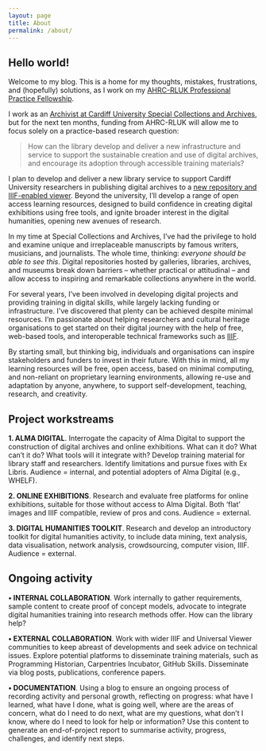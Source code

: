 ```yaml
---
layout: page
title: About
permalink: /about/
---
```


## Hello world!

Welcome to my blog. This is a home for my thoughts, mistakes, frustrations, and (hopefully) solutions, as I work on my [AHRC-RLUK Professional Practice Fellowship](https://www.rluk.ac.uk/ahrc-rluk-professional-practice-fellows-announced/).

I work as an [Archivist at Cardiff University Special Collections and Archives](https://www.cardiff.ac.uk/people/view/2577129-harvey-alison), but for the next ten months, funding from AHRC-RLUK will allow me to focus solely on a practice-based research question: 

>How can the library develop and deliver a new infrastructure and service to support the sustainable creation and use of digital archives, and encourage its adoption through accessible training materials?

I plan to develop and deliver a new library service to support Cardiff University researchers in publishing digital archives to a [new repository and IIIF-enabled viewer](https://librarysearch.cardiff.ac.uk/discovery/collectionDiscovery?vid=44WHELF_CAR:44WHELF_CAR_VU1). Beyond the university, I’ll develop a range of open access learning resources, designed to build confidence in creating digital exhibitions using free tools, and ignite broader interest in the digital humanities, opening new avenues of research.

In my time at Special Collections and Archives, I’ve had the privilege to hold and examine unique and irreplaceable manuscripts by famous writers, musicians, and journalists. The whole time, thinking: *everyone should be able to see this*. Digital repositories hosted by galleries, libraries, archives, and museums break down barriers – whether practical or attitudinal – and allow access to inspiring and remarkable collections anywhere in the world.

For several years, I’ve been involved in developing digital projects and providing training in digital skills, while largely lacking funding or infrastructure. I've discovered that plenty can be achieved despite minimal resources. I’m passionate about helping researchers and cultural heritage organisations to get started on their digital journey with the help of free, web-based tools, and interoperable technical frameworks such as [IIIF](https://iiif.io/). 

By starting small, but thinking big, individuals and organisations can inspire stakeholders and funders to invest in their future. With this in mind, all my learning resources will be free, open access, based on minimal computing, and non-reliant on proprietary learning environments, allowing re-use and adaptation by anyone, anywhere, to support self-development, teaching, research, and creativity.

## Project workstreams

**1.	ALMA DIGITAL**. Interrogate the capacity of Alma Digital to support the construction of digital archives and online exhibitions. What can it do? What can’t it do? What tools will it integrate with? Develop training material for library staff and researchers. Identify limitations and pursue fixes with Ex Libris. Audience = internal, and potential adopters of Alma Digital (e.g., WHELF). 

**2.	ONLINE EXHIBITIONS**. Research and evaluate free platforms for online exhibitions, suitable for those without access to Alma Digital. Both ‘flat’ images and IIIF compatible, review of pros and cons. Audience = external.

**3.	DIGITAL HUMANITIES TOOLKIT**. Research and develop an introductory toolkit for digital humanities activity, to include data mining, text analysis, data visualisation, network analysis, crowdsourcing, computer vision, IIIF. Audience = external.

## Ongoing activity

**•	INTERNAL COLLABORATION**. Work internally to gather requirements, sample content to create proof of concept models, advocate to integrate digital humanities training into research methods offer. How can the library help? 

**•	EXTERNAL COLLABORATION**. Work with wider IIIF and Universal Viewer communities to keep abreast of developments and seek advice on technical issues. Explore potential platforms to disseminate training materials, such as Programming Historian, Carpentries Incubator, GitHub Skills. Disseminate via blog posts, publications, conference papers. 

**•	DOCUMENTATION**. Using a blog to ensure an ongoing process of recording activity and personal growth, reflecting on progress: what have I learned, what have I done, what is going well, where are the areas of concern, what do I need to do next, what are my questions, what don’t I know, where do I need to look for help or information? Use this content to generate an end-of-project report to summarise activity, progress, challenges, and identify next steps.
